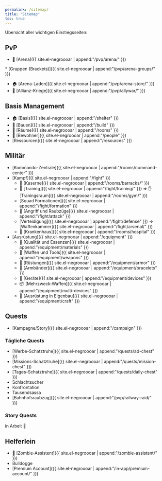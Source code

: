 ```yaml
---
permalink: /sitemap/
title: "Sitemap"
toc: true
---
```


Übersicht aller wichtigen Einstiegsseiten:

## PvP

* :crown: [Arena]({{ site.el-negroooar | append:"/pvp/arena/" }})
<!--   # * [Massaker]({{ site.el-negroooar | append:"/pvp/massacre/" }}) &rArr; [Strategie]({{ site.el-negroooar | append:"/pvp/arena-strategy/" }})
 -->  * [Gruppen (Brackets)]({{ site.el-negroooar | append:"/pvp/arena-groups/" }})
  * :house: [Arena-Laden]({{ site.el-negroooar | append:"/pvp/arena-store/" }})
* :circus_tent: [Allianz-Kriege]({{ site.el-negroooar | append:"/pvp/allywar/" }})

## Basis Management

* :house: [Basis]({{ site.el-negroooar | append:"/shelter" }})
* :construction: [Bauen]({{ site.el-negroooar | append:"/build" }})
* :door: [Räume]({{ site.el-negroooar | append:"/rooms" }})
* :couple: [Bewohner]({{ site.el-negroooar | append:"/people" }})
* [Ressourcen]({{ site.el-negroooar | append:"/resources" }})
<!--   * :hamburger: [Essen]({{ site.el-negroooar | append:"/resources/food" }})
  * :dollar: [Geld]({{ site.el-negroooar | append:"/resources/money" }})
  * :door: [Holz]({{ site.el-negroooar | append:"/resources/wood" }})
  * :pill: [Chemikalien]({{ site.el-negroooar | append:"/resources/chemicals" }})
  * :wrench: [Stahl]({{ site.el-negroooar | append:"/resources/steel" }})
 -->
## Militär

* [Kommando-Zentrale]({{ site.el-negroooar | append:"/rooms/command-center" }})
* [Kampf]({{ site.el-negroooar | append:"/fight" }})
  * :european_castle: [Kaserne]({{ site.el-negroooar | append:"/rooms/barracks/" }})
  * :muscle: [Traning]({{ site.el-negroooar | append:"/fight/training/" }}) &rArr; :hand: [Traningsraum]({{ site.el-negroooar | append:"/rooms/gym/" }})
  * [Squad Formationen]({{ site.el-negroooar | append:"/fight/formation" }})
  * :punch: [Angriff und Raubzüge]({{ site.el-negroooar | append:"/fight/attack" }})
  * [Verteidigung]({{ site.el-negroooar | append:"/fight/defense" }}) &rArr; [Waffenkammer]({{ site.el-negroooar | append:"/fight/arsenal/" }})
  * :hospital: [Krankenhaus]({{ site.el-negroooar | append:"/rooms/hospital" }})
* [Ausrüstung]({{ site.el-negroooar | append:"/equipment" }})
  * :gift_heart: [Qualität und Essenzen]({{ site.el-negroooar | append:"/equipment/materials" }})
  * :gun: [Waffen und Tools]({{ site.el-negroooar | append:"/equipment/weapons" }})
  * :shirt: [Rüstungen]({{ site.el-negroooar | append:"/equipment/armor" }})
  * :ring: [Armbänder]({{ site.el-negroooar | append:"/equipment/bracelets" }})
  * :iphone: [Geräte]({{ site.el-negroooar | append:"/equipment/devices" }})
  * :package: [Mehrzweck-Waffen]({{ site.el-negroooar | append:"/equipment/multi-devices" }})
  * :hammer: [Ausrüstung in Eigenbau]({{ site.el-negroooar | append:"/equipment/craft" }})

## Quests

* [Kampagne/Story]({{ site.el-negroooar | append:"/campaign" }})

### Tägliche Quests

* [Werbe-Schatztruhe]({{ site.el-negroooar | append:"/quests/ad-chest" }})
* [Missions-Schatztruhe]({{ site.el-negroooar | append:"/quests/mission-chest" }})
* [Tages-Schatztruhe]({{ site.el-negroooar | append:"/quests/daily-chest" }})
* Schlachtsucher
* Konfrontation
* Tausendsassa
* [Bahnhofsraubzug]({{ site.el-negroooar | append:"/pvp/railway-raid/" }})

### Story Quests

in Arbeit :construction:

## Helferlein

* :japanese_goblin: [Zombie-Assistent]({{ site.el-negroooar | append:"/zombie-assistant/" }})
* Bulldogge
* [Premium Account]({{ site.el-negroooar | append:"/in-app/premium-account/" }})
